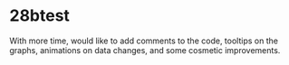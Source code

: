# 28btest

With more time, would like to add comments to the code, tooltips on the graphs, animations on data changes, and some cosmetic improvements.


